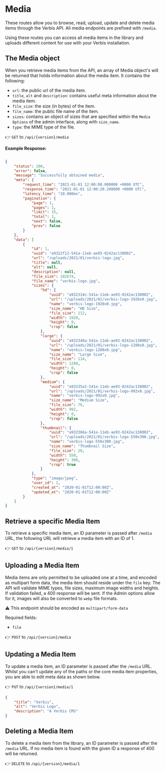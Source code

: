 # Media

These routes allow you to browse, read, upload, update and delete media items through the Verbis API. All media
endpoints are prefixed with `/media`.

Using these routes you can access all media items in the library and uploads different content for use with your
Verbis installation. 

## The Media object

When you retrieve media items from the API, an array of Media object's will be returned that holds information about the
media item. It contains the following:

- `url`: the public url of the media item.
- `title`, `alt` and `description`: contains useful meta information about the media item.
- `file_size`: the size (in bytes) of the item.
- `file_name`: the public file name of the item.
- `sizes`: contains an object of sizes that are specified within the `Media Options` of the admin interface, along with
  `size_name`.
- `type`: the MIME type of the file.

👉 `GET` to `/api/{version}/media`

**Example Response:**

```json

{
	"status": 200,
	"error": false,
	"message": "Successfully obtained media",
	"meta": {
		"request_time": "2021-01-01 12:00:00.000000 +0000 UTC",
		"response_time": "2021-01-01 12:00:20.200000 +0000 UTC",
		"latency_time": "20.000ms",
		"pagination": {
			"page": 1,
			"pages": 1,
			"limit": 15,
			"total": 1,
			"next": false,
			"prev": false
		}
	},
	"data": [
		{
			"id": 1,
			"uuid": "a9322f12-541a-11eb-ae93-0242ac130002",
			"url": "/uploads/2021/01/verbis-logo.jpg",
			"title": null,
			"alt": null,
			"description": null,
			"file_size": 182674,
			"file_name": "verbis-logo.jpg",
			"sizes": {
				"hd": {
					"uuid": "a932314c-541a-11eb-ae93-0242ac130002",
					"url": "/uploads/2021/01/verbis-logo-1920x0.jpg",
					"name": "verbis-logo-1920x0.jpg",
					"size_name": "HD Size",
					"file_size": 212,
					"width": 1920,
					"height": 0,
					"crop": false
				},
				"large": {
					"uuid": "a932348a-541a-11eb-ae93-0242ac130002",
					"url": "/uploads/2021/01/verbis-logo-1280x0.jpg",
					"name": "verbis-logo-1280x0.jpg",
					"size_name": "Large Size",
					"file_size": 114,
					"width": 1280,
					"height": 0,
					"crop": false
				},
				"medium": {
					"uuid": "a93235a2-541a-11eb-ae93-0242ac130002",
					"url": "/uploads/2021/01/verbis-logo-992x0.jpg",
					"name": "verbis-logo-992x0.jpg",
					"size_name": "Medium Size",
					"file_size": 76,
					"width": 992,
					"height": 0,
					"crop": false
				},
				"thumbnail": {
					"uuid": "a932366a-541a-11eb-ae93-0242ac130002",
					"url": "/uploads/2021/01/verbis-logo-550x300.jpg",
					"name": "verbis-logo-550x300.jpg",
					"size_name": "Thumbnail Size",
					"file_size": 28,
					"width": 550,
					"height": 300,
					"crop": true
				}
			},
			"type": "image/jpeg",
			"user_id": 1,
			"created_at": "2020-01-01T12:00:00Z",
			"updated_at": "2020-01-01T12:00:00Z"
		}
	]
}
```

## Retrieve a specific Media Item

To retrieve a specific media item, an ID parameter is passed after `/media` URL, the following URL will retrieve a media
item with an ID of 1.

👉 `GET` to `/api/{version}/media/1`

## Uploading a Media Item

Media items are only permitted to be uploaded one at a time, and encoded as multipart form data, the media item should
reside under the `file` key. The API will validate MIME types, file sizes, maximum image widths and heights. If
validation failed, a 400 response will be sent. If the Admin options allow for it, images will also be converted
to `webp` file formats.

⚠️ This endpoint should be encoded as `multipart/form-data`

Required fields:

- `file`

👉 `POST` to `/api/{version}/media`

## Updating a Media Item

To update a media item, an ID parameter is passed after the `/media` URL. Whilst you can't update any of the paths or
the core media item properties, you are able to edit meta data as shown below.

👉 `PUT` to `/api/{version}/media/1`

```json
{
	"title": "Verbis",
	"alt": "Verbis Logo",
	"description": "A Verbis CMS"
}
```

## Deleting a Media Item

To delete a media item from the library, an ID parameter is passed after the `/media` URL. If no media item is found
with the given ID a response of 400 will be returned.

👉 `DELETE` to `/api/{version}/media/1`